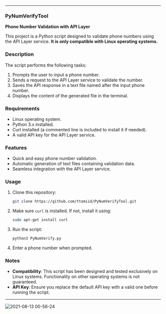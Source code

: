 
---

### PyNumVerifyTool  

**Phone Number Validation with API Layer**  

This project is a Python script designed to validate phone numbers using the API Layer service. **It is only compatible with Linux operating systems.**  

### Description  

The script performs the following tasks:  
1. Prompts the user to input a phone number.  
2. Sends a request to the API Layer service to validate the number.  
3. Saves the API response in a text file named after the input phone number.  
4. Displays the content of the generated file in the terminal.  

### Requirements  
- Linux operating system.  
- Python 3.x installed.  
- Curl installed (a commented line is included to install it if needed).  
- A valid API key for the API Layer service.  

### Features  
- Quick and easy phone number validation.  
- Automatic generation of text files containing validation data.  
- Seamless integration with the API Layer service.  

### Usage  
1. Clone this repository:  
   ```bash  
   git clone https://github.com/ttomiid/PyNumVerifyTool.git  
   ```  
2. Make sure `curl` is installed. If not, install it using:  
   ```bash  
   sudo apt-get install curl  
   ```  
3. Run the script:  
   ```bash  
   python3 PyNumVerify.py  
   ```  
4. Enter a phone number when prompted.  

### Notes  
- **Compatibility**: This script has been designed and tested exclusively on Linux systems. Functionality on other operating systems is not guaranteed.  
- **API Key**: Ensure you replace the default API key with a valid one before running the script.  

---


![2021-08-13 00-56-24](https://user-images.githubusercontent.com/61224709/129303071-5455715b-4b49-4aa6-8068-285c68119bfb.gif)
